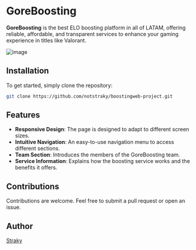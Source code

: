 ﻿# GoreBoosting

**GoreBoosting** is the best ELO boosting platform in all of LATAM, offering reliable, affordable, and transparent services to enhance your gaming experience in titles like Valorant.

![image](https://github.com/user-attachments/assets/e7c73635-2737-4a52-b644-90bf78bf4ea4)


## Installation

To get started, simply clone the repository:

```bash
git clone https://github.com/notstraky/boostingweb-project.git
```
## Features

- **Responsive Design**: The page is designed to adapt to different screen sizes.
- **Intuitive Navigation**: An easy-to-use navigation menu to access different sections.
- **Team Section**: Introduces the members of the GoreBoosting team.
- **Service Information**: Explains how the boosting service works and the benefits it offers.

## Contributions

Contributions are welcome. Feel free to submit a pull request or open an issue.

## Author

[Straky](https://github.com/notstraky)
